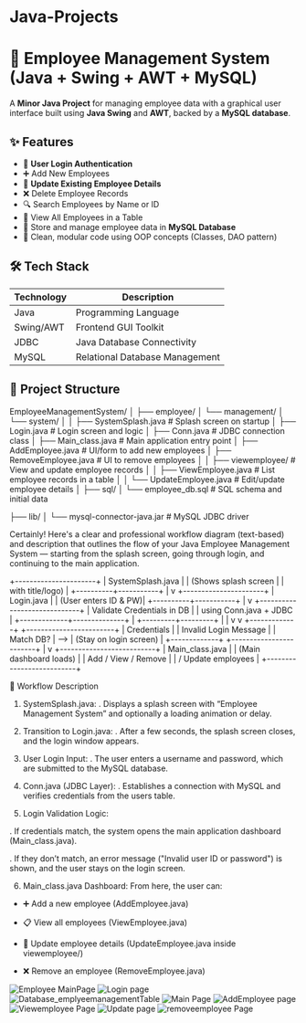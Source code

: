 # Java-Projects
# 💼 Employee Management System (Java + Swing + AWT + MySQL)

A **Minor Java Project** for managing employee data with a graphical user interface built using **Java Swing** and **AWT**, backed by a **MySQL database**. 

## ✨ Features

- 🔐 **User Login Authentication**
- ➕ Add New Employees
- 📝 **Update Existing Employee Details**
- ❌ Delete Employee Records
- 🔍 Search Employees by Name or ID
- 🧾 View All Employees in a Table
- 💾 Store and manage employee data in **MySQL Database**
- 🧠 Clean, modular code using OOP concepts (Classes, DAO pattern)

## 🛠️ Tech Stack

| Technology | Description                     |
|------------|---------------------------------|
| Java       | Programming Language            |
| Swing/AWT  | Frontend GUI Toolkit            |
| JDBC       | Java Database Connectivity      |
| MySQL      | Relational Database Management  |

## 🧱 Project Structure

EmployeeManagementSystem/
│
├── employee/
│ └── management/
│ └── system/
│
│ ├── SystemSplash.java # Splash screen on startup
│ ├── Login.java # Login screen and logic
│ ├── Conn.java # JDBC connection class
│ ├── Main_class.java # Main application entry point
│ ├── AddEmployee.java # UI/form to add new employees
│ ├── RemoveEmployee.java # UI to remove employees
│
│ ├── viewemployee/ # View and update employee records
│ │ ├── ViewEmployee.java # List employee records in a table
│ │ └── UpdateEmployee.java # Edit/update employee details
│
├── sql/
│ └── employee_db.sql # SQL schema and initial data

├── lib/
│ └── mysql-connector-java.jar # MySQL JDBC driver

Certainly! Here's a clear and professional workflow diagram (text-based) and description that outlines the flow of your Java Employee Management System — starting from the splash screen, going through login, and continuing to the main application.

+----------------------+
|  SystemSplash.java   |
| (Shows splash screen |
|   with title/logo)   |
+----------+-----------+
           |
           v
+----------------------+
|     Login.java       |
| (User enters ID & PW)|
+----------+-----------+
           |
           v
  +-----------------------------+
  | Validate Credentials in DB |
  |   using Conn.java + JDBC   |
  +-------------+--------------+
                |
      +---------+---------+
      |                   |
      v                   v
+-------------+     +------------------------+
| Credentials |     | Invalid Login Message  |
| Match DB?   | --> | (Stay on login screen) |
+-------------+     +------------------------+
      |
      v
+--------------------------+
|  Main_class.java         |
|  (Main dashboard loads)  |
|  Add / View / Remove     |
|  / Update employees      |
+--------------------------+

📝 Workflow Description

1. SystemSplash.java:
  . Displays a splash screen with “Employee Management System” and optionally a loading animation or delay.

2. Transition to Login.java:
  . After a few seconds, the splash screen closes, and the login window appears.

3. User Login Input:
 .  The user enters a username and password, which are submitted to the MySQL database.

4. Conn.java (JDBC Layer):
  . Establishes a connection with MySQL and verifies credentials from the users table.

5. Login Validation Logic:

  . If credentials match, the system opens the main application dashboard (Main_class.java).

  .  If they don’t match, an error message ("Invalid user ID or password") is shown, and the user stays on the login screen.

6. Main_class.java Dashboard:
   From here, the user can:

* ➕ Add a new employee (AddEmployee.java)

* 📋 View all employees (ViewEmployee.java)

* 📝 Update employee details (UpdateEmployee.java inside viewemployee/)

* ❌ Remove an employee (RemoveEmployee.java)


![Employee MainPage](https://github.com/user-attachments/assets/f5761b94-16e1-44fe-b39f-fb3ca4fbb4bc)
![Login page](https://github.com/user-attachments/assets/8ab23bc7-7c7e-4a5b-bd69-06ed389aebba)
![Database_emplyeemanagementTable](https://github.com/user-attachments/assets/5c788ddc-b77c-42db-80e0-612c77238d18)
![Main Page](https://github.com/user-attachments/assets/2526dafd-58e6-4ec4-9ede-e4a0d51bcc11)
![AddEmployee page](https://github.com/user-attachments/assets/8dbb7c6a-04ae-416b-9226-1789a1f8622f)
![Viewemployee Page](https://github.com/user-attachments/assets/a983799a-4c4e-428f-8357-220e5c3dbafb)
![Update page](https://github.com/user-attachments/assets/f0d28d16-e899-4dde-89a7-2da943a86aaa)
![removeemployee Page](https://github.com/user-attachments/assets/9a4576e1-1ae1-46a2-8ccd-7b69fe773177)








